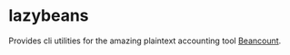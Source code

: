 # lazybeans
Provides cli utilities for the amazing plaintext accounting tool [Beancount](http://furius.ca/beancount/).
